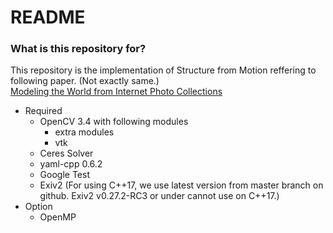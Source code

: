 # README #

### What is this repository for? ###
This repository is the implementation of Structure from Motion reffering to following paper. (Not exactly same.)  
[Modeling the World from Internet Photo Collections](http://phototour.cs.washington.edu/ModelingTheWorld_ijcv07.pdf)

* Required
	* OpenCV 3.4 with following modules
		* extra modules
		* vtk
	* Ceres Solver
	* yaml-cpp 0.6.2
	* Google Test
	* Exiv2 (For using C++17, we use latest version from master branch on github. Exiv2 v0.27.2-RC3 or under cannot use on C++17.)
* Option
	* OpenMP
